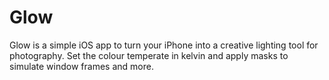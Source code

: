 # Glow
Glow is a simple iOS app to turn your iPhone into a creative lighting tool for photography. Set the colour temperate in kelvin and apply masks to simulate window frames and more.
